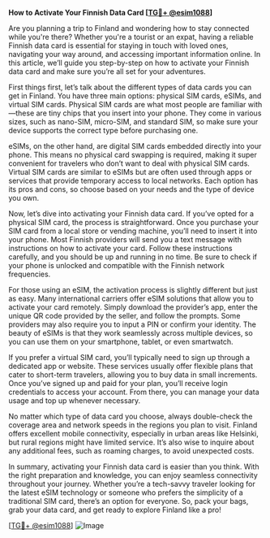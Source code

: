 **How to Activate Your Finnish Data Card [[TG💪+ @esim1088](https://t.me/s/esim1088)]**

Are you planning a trip to Finland and wondering how to stay connected while you're there? Whether you're a tourist or an expat, having a reliable Finnish data card is essential for staying in touch with loved ones, navigating your way around, and accessing important information online. In this article, we’ll guide you step-by-step on how to activate your Finnish data card and make sure you’re all set for your adventures.

First things first, let’s talk about the different types of data cards you can get in Finland. You have three main options: physical SIM cards, eSIMs, and virtual SIM cards. Physical SIM cards are what most people are familiar with—these are tiny chips that you insert into your phone. They come in various sizes, such as nano-SIM, micro-SIM, and standard SIM, so make sure your device supports the correct type before purchasing one. 

eSIMs, on the other hand, are digital SIM cards embedded directly into your phone. This means no physical card swapping is required, making it super convenient for travelers who don’t want to deal with physical SIM cards. Virtual SIM cards are similar to eSIMs but are often used through apps or services that provide temporary access to local networks. Each option has its pros and cons, so choose based on your needs and the type of device you own.

Now, let’s dive into activating your Finnish data card. If you’ve opted for a physical SIM card, the process is straightforward. Once you purchase your SIM card from a local store or vending machine, you’ll need to insert it into your phone. Most Finnish providers will send you a text message with instructions on how to activate your card. Follow these instructions carefully, and you should be up and running in no time. Be sure to check if your phone is unlocked and compatible with the Finnish network frequencies.

For those using an eSIM, the activation process is slightly different but just as easy. Many international carriers offer eSIM solutions that allow you to activate your card remotely. Simply download the provider’s app, enter the unique QR code provided by the seller, and follow the prompts. Some providers may also require you to input a PIN or confirm your identity. The beauty of eSIMs is that they work seamlessly across multiple devices, so you can use them on your smartphone, tablet, or even smartwatch.

If you prefer a virtual SIM card, you’ll typically need to sign up through a dedicated app or website. These services usually offer flexible plans that cater to short-term travelers, allowing you to buy data in small increments. Once you’ve signed up and paid for your plan, you’ll receive login credentials to access your account. From there, you can manage your data usage and top up whenever necessary.

No matter which type of data card you choose, always double-check the coverage area and network speeds in the regions you plan to visit. Finland offers excellent mobile connectivity, especially in urban areas like Helsinki, but rural regions might have limited service. It’s also wise to inquire about any additional fees, such as roaming charges, to avoid unexpected costs.

In summary, activating your Finnish data card is easier than you think. With the right preparation and knowledge, you can enjoy seamless connectivity throughout your journey. Whether you’re a tech-savvy traveler looking for the latest eSIM technology or someone who prefers the simplicity of a traditional SIM card, there’s an option for everyone. So, pack your bags, grab your data card, and get ready to explore Finland like a pro!

[[TG💪+ @esim1088](https://t.me/s/esim1088)] 
![Image](https://i.postimg.cc/Y0z9fWf4/image.png)